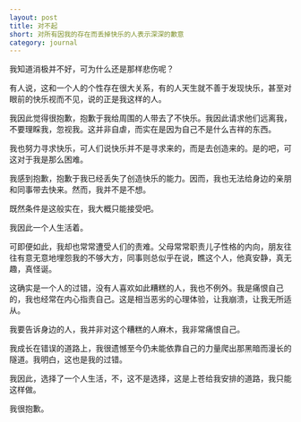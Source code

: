 ```yaml
---
layout: post
title: 对不起
short: 对所有因我的存在而丢掉快乐的人表示深深的歉意
category: journal
---
```


我知道消极并不好，可为什么还是那样悲伤呢？

有人说，这和一个人的个性存在很大关系，有的人天生就不善于发现快乐，甚至对眼前的快乐视而不见，说的正是我这样的人。

我因此觉得很抱歉，抱歉于我给周围的人带去了不快乐。我因此请求他们远离我，不要理睬我，忽视我。这并非自虐，而实在是因为自己不是什么吉祥的东西。


我也努力寻求快乐，可人们说快乐并不是寻求来的，而是去创造来的。是的吧，可这对于我是那么困难。

我感到抱歉，抱歉于我已经丢失了创造快乐的能力。因而，我也无法给身边的亲朋和同事带去快来。然而，我并不是不想。

既然条件是这般实在，我大概只能接受吧。

我因此一个人生活着。

可即便如此，我却也常常遭受人们的责难。父母常常职责儿子性格的内向，朋友往往有意无意地埋怨我的不够大方，同事则总似乎在说，瞧这个人，他真安静，真无趣，真怪诞。

这确实是一个人的过错，没有人喜欢如此糟糕的人，我也不例外。我是痛恨自己的，我也经常在内心指责自己。这是相当恶劣的心理体验，让我崩溃，让我无所适从。

我要告诉身边的人，我并非对这个糟糕的人麻木，我非常痛恨自己。

我成长在错误的道路上，我很遗憾至今仍未能依靠自己的力量爬出那黑暗而漫长的隧道。我明白，这也是我的过错。

我因此，选择了一个人生活，不，这不是选择，这是上苍给我安排的道路，我只能这样做。

我很抱歉。